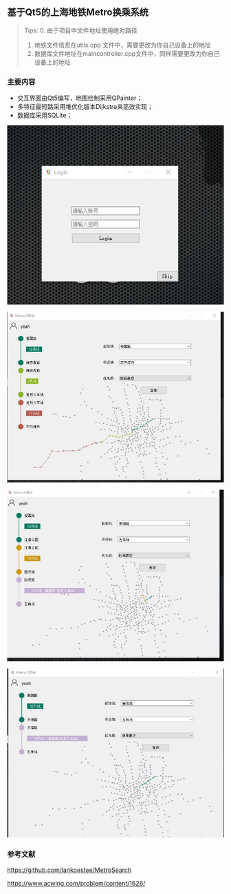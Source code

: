 ## 基于Qt5的上海地铁Metro换乘系统

> Tips:
> 0. 由于项目中文件地址使用绝对路径
> 1. 地铁文件信息在utils.cpp 文件中，需要更改为你自己设备上的地址
> 2. 数据库文件地址在maincontroller.cpp文件中，同样需要更改为你自己设备上的地址


### 主要内容

- 交互界面由Qt5编写，地图绘制采用QPainter；
- 多特征最短路采用堆优化版本Dijkstra来高效实现；
-  数据库采用SQLite；





![1](./assert/1.jpg)

![2](./assert/2.jpg)

![3](./assert/3.jpg)

![4](./assert/4.jpg)





### 参考文献

https://github.com/lankoestee/MetroSearch 

https://www.acwing.com/problem/content/1626/

